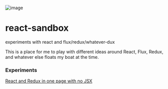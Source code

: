 ![image](https://cloud.githubusercontent.com/assets/1816471/17011579/6092c97a-4edd-11e6-944e-5a089b94e791.png)

# react-sandbox
experiments with react and flux/redux/whatever-dux

This is a place for me to play with different ideas around React, Flux, Redux, and whatever else floats my boat at the time.   


### Experiments
[React and Redux in one page with no JSX](https://github.com/crosshj/react-sandbox/tree/master/src/minimal/react-redux-skeleton)

